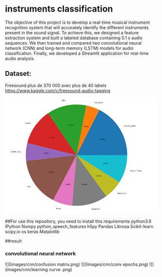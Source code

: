 # instruments classification 
The objective of this project is to develop a real-time musical instrument recognition system that will accurately identify the different instruments present in the sound signal. To achieve this, we designed a feature extraction system and built a labeled database containing 0.1 s audio sequences. We then trained and compared two convolutional neural network (CNN) and long-term memory (LSTM) models for audio classification. Finally, we developed a Streamlit application for real-time audio analysis.

## Dataset:
Freesound plus de 370 000 avec plus de 40 labels https://www.kaggle.com/c/freesound-audio-tagging

![class distribution](https://github.com/lachtarnour/deep_learning-classification-des-instruments/blob/0844fbaba73429148db5bc14f8435ddd5ad810d0/class%20distribution.png)

##For use this repository, you need to install this requirements
python3.6
IPython
Numpy
python_speech_features
h5py
Pandas
Librosa
Scikit-learn
scipy.io
os
keras
Matplotlib

##result
### convolutional neural network
![](images/cnn/confusion matrix.png)
![](images/cnn/conv epochs.png)
![](images/cnn/learning curve .png)
